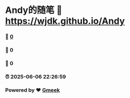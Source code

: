 # Andy的随笔 :link: https://wjdk.github.io/Andy 
### :page_facing_up: [0](https://wjdk.github.io/Andy/tag.html) 
### :speech_balloon: 0 
### :hibiscus: 0 
### :alarm_clock: 2025-06-06 22:26:59 
### Powered by :heart: [Gmeek](https://github.com/Meekdai/Gmeek)
